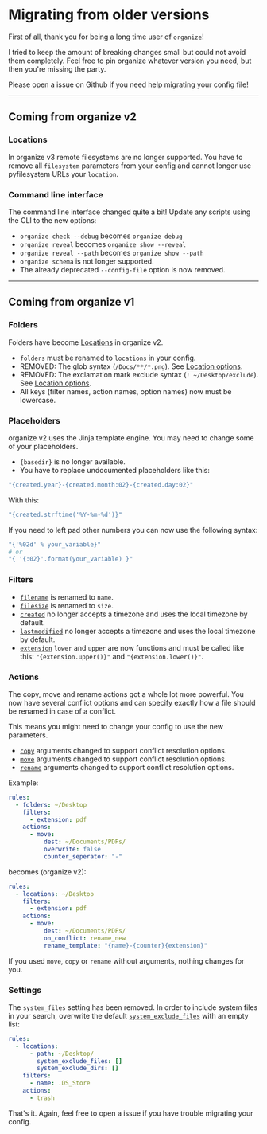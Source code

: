 # Migrating from older versions

First of all, thank you for being a long time user of `organize`!

I tried to keep the amount of breaking changes small but could not avoid them
completely. Feel free to pin organize whatever version you need, but then you're
missing the party.

Please open a issue on Github if you need help migrating your config file!

<hr>

## Coming from organize v2

### Locations

In organize v3 remote filesystems are no longer supported. You have to remove all
`filesystem` parameters from your config and cannot longer use pyfilesystem URLs
your `location`.

### Command line interface
The command line interface changed quite a bit! Update any scripts using the CLI
to the new options:

- `organize check --debug` becomes `organize debug`
- `organize reveal` becomes `organize show --reveal`
- `organize reveal --path` becomes `organize show --path`
- `organize schema` is not longer supported.
- The already deprecated `--config-file` option is now removed.

<hr>

## Coming from organize v1


### Folders

Folders have become [Locations](locations.md) in organize v2.

- `folders` must be renamed to `locations` in your config.
- REMOVED: The glob syntax (`/Docs/**/*.png`).
  See [Location options](locations.md#location-options).
- REMOVED: The exclamation mark exclude syntax (`! ~/Desktop/exclude`).
  See [Location options](locations.md#location-options).
- All keys (filter names, action names, option names) now must be lowercase.

### Placeholders

organize v2 uses the Jinja template engine. You may need to change some of your
placeholders.

- `{basedir}` is no longer available.
- You have to replace undocumented placeholders like this:

```yaml
"{created.year}-{created.month:02}-{created.day:02}"
```

With this:

```yaml
"{created.strftime('%Y-%m-%d')}"
```

If you need to left pad other numbers you can now use the following syntax:

```yaml
"{'%02d' % your_variable}"
# or
"{ '{:02}'.format(your_variable) }"
```

### Filters

- [`filename`](filters.md#name) is renamed to `name`.
- [`filesize`](filters.md#size) is renamed to `size`.
- [`created`](filters.md#created) no longer accepts a timezone and uses the local timezone by default.
- [`lastmodified`](filters.md#lastmodified) no longer accepts a timezone and uses the local timezone by default.
- [`extension`](filters.md#extension) `lower` and `upper` are now functions and must be called like this:
  `"{extension.upper()}"` and `"{extension.lower()}"`.

### Actions

The copy, move and rename actions got a whole lot more powerful. You now have several
conflict options and can specify exactly how a file should be renamed in case of a
conflict.

This means you might need to change your config to use the new parameters.

- [`copy`](actions.md#copy) arguments changed to support conflict resolution options.
- [`move`](actions.md#move) arguments changed to support conflict resolution options.
- [`rename`](actions.md#rename) arguments changed to support conflict resolution options.

Example:

```yml
rules:
  - folders: ~/Desktop
    filters:
      - extension: pdf
    actions:
      - move:
          dest: ~/Documents/PDFs/
          overwrite: false
          counter_seperator: "-"
```

becomes (organize v2):

```yaml
rules:
  - locations: ~/Desktop
    filters:
      - extension: pdf
    actions:
      - move:
          dest: ~/Documents/PDFs/
          on_conflict: rename_new
          rename_template: "{name}-{counter}{extension}"
```

If you used `move`, `copy` or `rename` without arguments, nothing changes for you.

### Settings

The `system_files` setting has been removed. In order to include system files in your
search, overwrite the default [`system_exclude_files`](locations.md#location-options)
with an empty list:

```yaml
rules:
  - locations:
      - path: ~/Desktop/
        system_exclude_files: []
        system_exclude_dirs: []
    filters:
      - name: .DS_Store
    actions:
      - trash
```

That's it. Again, feel free to open a issue if you have trouble migrating your config.

